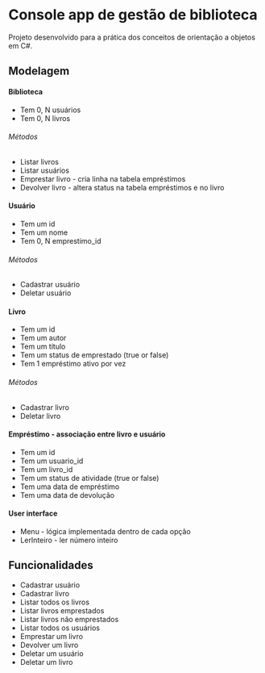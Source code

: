 # Console app de gestão de biblioteca

Projeto desenvolvido para a prática dos conceitos de orientação a objetos em C#.

## Modelagem
#### Biblioteca
- Tem 0, N usuários
- Tem 0, N livros

###### Métodos
- Listar livros
- Listar usuários
- Emprestar livro - cria linha na tabela empréstimos
- Devolver livro - altera status na tabela empréstimos e no livro

#### Usuário
- Tem um id
- Tem um nome
- Tem 0, N emprestimo_id

###### Métodos
- Cadastrar usuário
- Deletar usuário

#### Livro
- Tem um id
- Tem um autor
- Tem um título
- Tem um status de emprestado (true or false)
- Tem 1 empréstimo ativo por vez

###### Métodos
- Cadastrar livro
- Deletar livro

#### Empréstimo - associação entre livro e usuário
- Tem um id
- Tem um usuario_id
- Tem um livro_id
- Tem um status de atividade (true or false)
- Tem uma data de empréstimo
- Tem uma data de devolução

#### User interface
- Menu - lógica implementada dentro de cada opção
- LerInteiro - ler número inteiro

## Funcionalidades
- Cadastrar usuário
- Cadastrar livro
- Listar todos os livros
- Listar livros emprestados
- Listar livros não emprestados
- Listar todos os usuários
- Emprestar um livro
- Devolver um livro
- Deletar um usuário
- Deletar um livro



